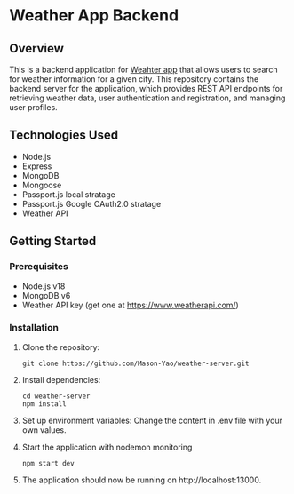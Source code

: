 # Weather App Backend

## Overview
This is a backend application for [Weahter app](https://github.com/Mason-Yao/weather-app.git) that allows users to search for weather information for a given city. This repository contains the backend server for the application, which provides REST API endpoints for retrieving weather data, user authentication and registration, and managing user profiles.

## Technologies Used
* Node.js
* Express
* MongoDB
* Mongoose
* Passport.js local stratage
* Passport.js Google OAuth2.0 stratage
* Weather API

## Getting Started
### Prerequisites
* Node.js v18
* MongoDB v6
* Weather API key (get one at https://www.weatherapi.com/)

### Installation
1. Clone the repository:
   ```
   git clone https://github.com/Mason-Yao/weather-server.git
   ```

2. Install dependencies:
   ```
   cd weather-server
   npm install
   ```

3. Set up environment variables:
   Change the content in .env file with your own values.

4. Start the application with nodemon monitoring
   ```
   npm start dev
   ```

5. The application should now be running on 
   http://localhost:13000.


